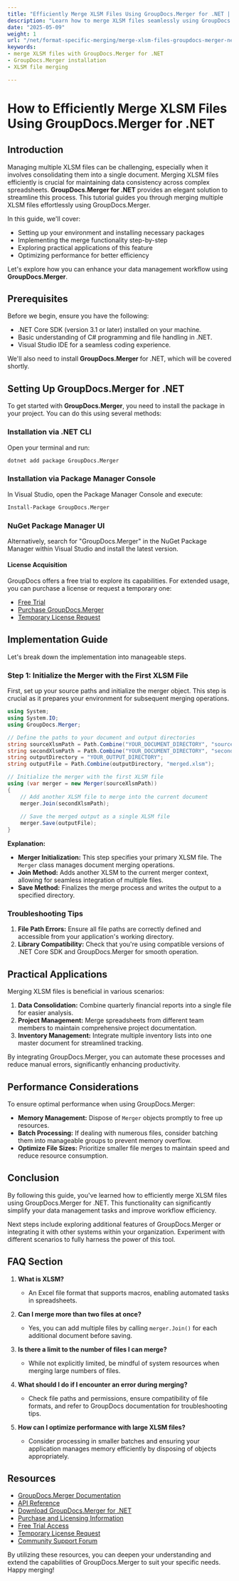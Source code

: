 ```yaml
---
title: "Efficiently Merge XLSM Files Using GroupDocs.Merger for .NET | Format-Specific Merging Guide"
description: "Learn how to merge XLSM files seamlessly using GroupDocs.Merger for .NET. This guide covers setup, implementation, and practical applications to streamline your data management workflow."
date: "2025-05-09"
weight: 1
url: "/net/format-specific-merging/merge-xlsm-files-groupdocs-merger-net/"
keywords:
- merge XLSM files with GroupDocs.Merger for .NET
- GroupDocs.Merger installation
- XLSM file merging

---
```



# How to Efficiently Merge XLSM Files Using GroupDocs.Merger for .NET

## Introduction

Managing multiple XLSM files can be challenging, especially when it involves consolidating them into a single document. Merging XLSM files efficiently is crucial for maintaining data consistency across complex spreadsheets. **GroupDocs.Merger for .NET** provides an elegant solution to streamline this process. This tutorial guides you through merging multiple XLSM files effortlessly using GroupDocs.Merger.

In this guide, we'll cover:
- Setting up your environment and installing necessary packages
- Implementing the merge functionality step-by-step
- Exploring practical applications of this feature
- Optimizing performance for better efficiency

Let's explore how you can enhance your data management workflow using **GroupDocs.Merger**.

## Prerequisites

Before we begin, ensure you have the following:
- .NET Core SDK (version 3.1 or later) installed on your machine.
- Basic understanding of C# programming and file handling in .NET.
- Visual Studio IDE for a seamless coding experience.

We'll also need to install **GroupDocs.Merger** for .NET, which will be covered shortly.

## Setting Up GroupDocs.Merger for .NET

To get started with **GroupDocs.Merger**, you need to install the package in your project. You can do this using several methods:

### Installation via .NET CLI
Open your terminal and run:
```bash
dotnet add package GroupDocs.Merger
```

### Installation via Package Manager Console
In Visual Studio, open the Package Manager Console and execute:
```bash
Install-Package GroupDocs.Merger
```

### NuGet Package Manager UI
Alternatively, search for "GroupDocs.Merger" in the NuGet Package Manager within Visual Studio and install the latest version.

#### License Acquisition

GroupDocs offers a free trial to explore its capabilities. For extended usage, you can purchase a license or request a temporary one:
- [Free Trial](https://releases.groupdocs.com/merger/net/)
- [Purchase GroupDocs.Merger](https://purchase.groupdocs.com/buy)
- [Temporary License Request](https://purchase.groupdocs.com/temporary-license/)

## Implementation Guide

Let's break down the implementation into manageable steps.

### Step 1: Initialize the Merger with the First XLSM File

First, set up your source paths and initialize the merger object. This step is crucial as it prepares your environment for subsequent merging operations.

```csharp
using System;
using System.IO;
using GroupDocs.Merger;

// Define the paths to your document and output directories
string sourceXlsmPath = Path.Combine("YOUR_DOCUMENT_DIRECTORY", "sourceFile.xlsm");
string secondXlsmPath = Path.Combine("YOUR_DOCUMENT_DIRECTORY", "secondFile.xlsm");
string outputDirectory = "YOUR_OUTPUT_DIRECTORY";
string outputFile = Path.Combine(outputDirectory, "merged.xlsm");

// Initialize the merger with the first XLSM file
using (var merger = new Merger(sourceXlsmPath))
{
    // Add another XLSM file to merge into the current document
    merger.Join(secondXlsmPath);
    
    // Save the merged output as a single XLSM file
    merger.Save(outputFile);
}
```

**Explanation:**
- **Merger Initialization:** This step specifies your primary XLSM file. The `Merger` class manages document merging operations.
- **Join Method:** Adds another XLSM to the current merger context, allowing for seamless integration of multiple files.
- **Save Method:** Finalizes the merge process and writes the output to a specified directory.

### Troubleshooting Tips

1. **File Path Errors:** Ensure all file paths are correctly defined and accessible from your application's working directory.
2. **Library Compatibility:** Check that you're using compatible versions of .NET Core SDK and GroupDocs.Merger for smooth operation.

## Practical Applications

Merging XLSM files is beneficial in various scenarios:
1. **Data Consolidation:** Combine quarterly financial reports into a single file for easier analysis.
2. **Project Management:** Merge spreadsheets from different team members to maintain comprehensive project documentation.
3. **Inventory Management:** Integrate multiple inventory lists into one master document for streamlined tracking.

By integrating GroupDocs.Merger, you can automate these processes and reduce manual errors, significantly enhancing productivity.

## Performance Considerations

To ensure optimal performance when using GroupDocs.Merger:
- **Memory Management:** Dispose of `Merger` objects promptly to free up resources.
- **Batch Processing:** If dealing with numerous files, consider batching them into manageable groups to prevent memory overflow.
- **Optimize File Sizes:** Prioritize smaller file merges to maintain speed and reduce resource consumption.

## Conclusion

By following this guide, you've learned how to efficiently merge XLSM files using GroupDocs.Merger for .NET. This functionality can significantly simplify your data management tasks and improve workflow efficiency.

Next steps include exploring additional features of GroupDocs.Merger or integrating it with other systems within your organization. Experiment with different scenarios to fully harness the power of this tool.

## FAQ Section

1. **What is XLSM?**
   - An Excel file format that supports macros, enabling automated tasks in spreadsheets.

2. **Can I merge more than two files at once?**
   - Yes, you can add multiple files by calling `merger.Join()` for each additional document before saving.

3. **Is there a limit to the number of files I can merge?**
   - While not explicitly limited, be mindful of system resources when merging large numbers of files.

4. **What should I do if I encounter an error during merging?**
   - Check file paths and permissions, ensure compatibility of file formats, and refer to GroupDocs documentation for troubleshooting tips.

5. **How can I optimize performance with large XLSM files?**
   - Consider processing in smaller batches and ensuring your application manages memory efficiently by disposing of objects appropriately.

## Resources

- [GroupDocs.Merger Documentation](https://docs.groupdocs.com/merger/net/)
- [API Reference](https://reference.groupdocs.com/merger/net/)
- [Download GroupDocs.Merger for .NET](https://releases.groupdocs.com/merger/net/)
- [Purchase and Licensing Information](https://purchase.groupdocs.com/buy)
- [Free Trial Access](https://releases.groupdocs.com/merger/net/)
- [Temporary License Request](https://purchase.groupdocs.com/temporary-license/)
- [Community Support Forum](https://forum.groupdocs.com/c/merger/)

By utilizing these resources, you can deepen your understanding and extend the capabilities of GroupDocs.Merger to suit your specific needs. Happy merging!

